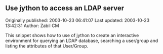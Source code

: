 ## Use jython to access an LDAP server

Originally published: 2003-10-23 06:41:07
Last updated: 2003-10-23 13:42:31
Author: Zabil CM

This snippet shows how to use of jython to create an interactive environment for querying an LDAP database, searching a user/group and listing the attributes of that User/Group.